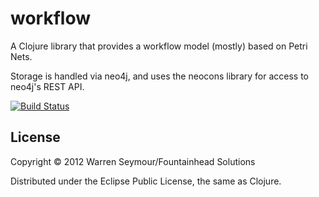 # workflow

A Clojure library that provides a workflow model (mostly) based on Petri Nets.

Storage is handled via neo4j, and uses the neocons library for access to neo4j's
REST API.

[![Build Status](https://secure.travis-ci.org/warrenseymour/workflow.png)](http://travis-ci.org/warrenseymour/workflow)

## License

Copyright © 2012 Warren Seymour/Fountainhead Solutions

Distributed under the Eclipse Public License, the same as Clojure.
